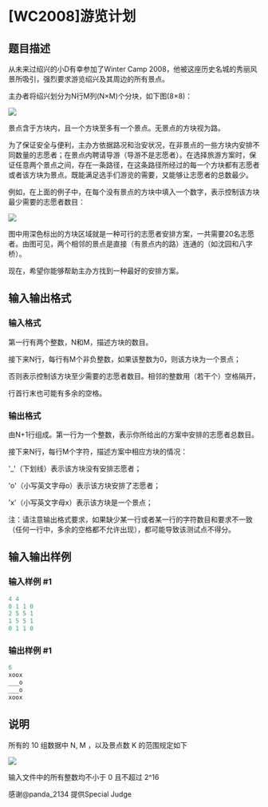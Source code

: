 # [WC2008]游览计划

## 题目描述

从未来过绍兴的小D有幸参加了Winter Camp 2008，他被这座历史名城的秀丽风景所吸引，强烈要求游览绍兴及其周边的所有景点。

主办者将绍兴划分为N行M列(N×M)个分块，如下图(8×8)：

![](https://cdn.luogu.com.cn/upload/pic/15472.png)

景点含于方块内，且一个方块至多有一个景点。无景点的方块视为路。

为了保证安全与便利，主办方依据路况和治安状况，在非景点的一些方块内安排不同数量的志愿者；在景点内聘请导游（导游不是志愿者）。在选择旅游方案时，保证任意两个景点之间，存在一条路径，在这条路径所经过的每一个方块都有志愿者或者该方块为景点。既能满足选手们游览的需要，又能够让志愿者的总数最少。

例如，在上面的例子中，在每个没有景点的方块中填入一个数字，表示控制该方块最少需要的志愿者数目：

![](https://cdn.luogu.com.cn/upload/pic/15473.png)

图中用深色标出的方块区域就是一种可行的志愿者安排方案，一共需要20名志愿者。由图可见，两个相邻的景点是直接（有景点内的路）连通的（如沈园和八字桥）。

现在，希望你能够帮助主办方找到一种最好的安排方案。

## 输入输出格式

### 输入格式

第一行有两个整数，N和M，描述方块的数目。

接下来N行，每行有M个非负整数，如果该整数为0，则该方块为一个景点；

否则表示控制该方块至少需要的志愿者数目。相邻的整数用（若干个）空格隔开，

行首行末也可能有多余的空格。

### 输出格式

由N+1行组成。第一行为一个整数，表示你所给出的方案中安排的志愿者总数目。

接下来N行，每行M个字符，描述方案中相应方块的情况：

'_'（下划线）表示该方块没有安排志愿者；

'o'（小写英文字母o）表示该方块安排了志愿者；

'x'（小写英文字母x）表示该方块是一个景点；

注：请注意输出格式要求，如果缺少某一行或者某一行的字符数目和要求不一致（任何一行中，多余的空格都不允许出现），都可能导致该测试点不得分。

## 输入输出样例

### 输入样例 #1

```cpp
4 4
0 1 1 0
2 5 5 1
1 5 5 1
0 1 1 0
```


### 输出样例 #1

```cpp
6
xoox
___o
___o
xoox
```


## 说明

所有的 10 组数据中 N, M ，以及景点数 K 的范围规定如下

![](https://cdn.luogu.com.cn/upload/pic/15474.png)

输入文件中的所有整数均不小于 0 且不超过 2^16

感谢@panda_2134 提供Special Judge

